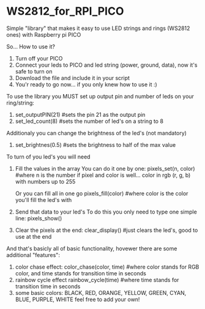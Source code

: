 # WS2812_for_RPI_PICO
Simple "library" that makes it easy to use LED strings and rings (WS2812 ones) with Raspberry pi PICO

So...
How to use it?

1. Turn off your PICO
2. Connect your leds to PICO and led string (power, ground, data), now it's safe to turn on
3. Download the file and include it in your script
4. You'r ready to go now... if you only knew how to use it :)

To use the library you MUST set up output pin and number of leds on your ring/string:
1. set_outputPIN(21)     #sets the pin 21 as the output pin
2. set_led_count(8)      #sets the number of led's on a string to 8

Additionaly you can change the brightness of the led's (not mandatory)
1. set_brightnes(0.5)    #sets the brightness to half of the max value


To turn of you led's you will need
1. Fill the values in the array
    You can do it one by one:
    pixels_set(n, color)   #where n is the number if pixel and color is well... color in rgb (r, g, b) with numbers up to 255
    
    Or you can fill all in one go
    pixels_fill(color)    #where color is the color you'll fill the led's with
    
2. Send that data to your led's
    To do this you only need to type one simple line:
    pixels_show()
    
3. Clear the pixels at the end:
    clear_display()   #just clears the led's, good to use at the end
    

And that's basicly all of basic functionality, hovewer there are some additional "features":
1. color chase effect:
    color_chase(color, time)    #where color stands for RGB color, and time stands for transition time in seconds
2. rainbow cycle effect
    rainbow_cycle(time)    #where time stands for transition time in seconds
3. some basic colors:
     BLACK, RED, ORANGE, YELLOW, GREEN, CYAN, BLUE, PURPLE, WHITE
     feel free to add your own!
